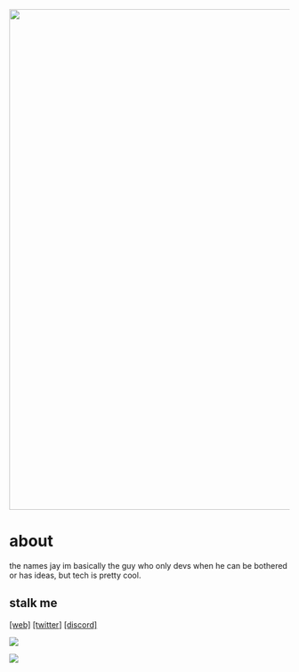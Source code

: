 <div align="center">
 <img width="900" src="https://cdn.discordapp.com/attachments/929388341936406538/1096441093584863343/Jay.ts.png">
</div>

# about
the names jay im basically the guy who only devs when he can be bothered or has ideas, but tech is pretty cool.

## stalk me
[[web]](https://jayts.xyz) [[twitter]](https://twitter.com/YouFoundJay_) [[discord]](https://discord.gg/47fWbK5QYB)

<p>
  <a href="https://skillicons.dev">
    <img src="https://skillicons.dev/icons?i=js,ts,html,css,lua,python" />
  </a>
</p>

<p>
  <a href="https://skillicons.dev">
    <img src="https://skillicons.dev/icons?i=nodejs,mongodb" />
  </a>
</p>
